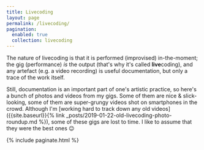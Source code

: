 ```yaml
---
title: Livecoding
layout: page
permalink: /livecoding/
pagination: 
  enabled: true
  collection: livecoding
---
```


The nature of livecoding is that it is performed (improvised) in-the-moment; the
gig (performance) *is* the output (that's why it's called **live**coding), and
any artefact (e.g. a video recording) is useful documentation, but only a trace
of the work itself.

Still, documentation is an important part of one's artistic practice, so here's
a bunch of photos and videos from my gigs. Some of them are nice &
slick-looking, some of them are super-grungy videos shot on smartphones in the
crowd. Although I'm [working hard to track down any old
videos]({{site.baseurl}}{% link
_posts/2019-01-22-old-livecoding-photo-roundup.md %}), some of these gigs are
lost to time. I like to assume that they were the best ones 😉

{% include paginate.html %}
